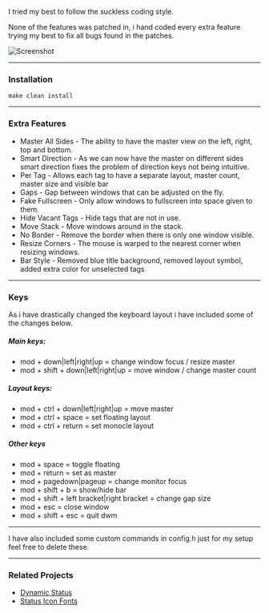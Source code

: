 I tried my best to follow the suckless coding style.

None of the features was patched in, i hand coded every extra feature trying my best to fix all bugs found in the patches.

![Screenshot](http://i67.tinypic.com/169gf7t.jpg)
***
### Installation
```
make clean install
```
***
### Extra Features
* Master All Sides - The ability to have the master view on the left, right, top and bottom.
* Smart Direction - As we can now have the master on different sides smart direction fixes the problem of direction keys not being intuitive.
* Per Tag - Allows each tag to have a separate layout, master count, master size and visible bar
* Gaps - Gap between windows that can be adjusted on the fly.
* Fake Fullscreen - Only allow windows to fullscreen into space given to them.
* Hide Vacant Tags - Hide tags that are not in use.
* Move Stack - Move windows around in the stack.
* No Border - Remove the border when there is only one window visible.
* Resize Corners - The mouse is warped to the nearest corner when resizing windows.
* Bar Style - Removed blue title background, removed layout symbol, added extra color for unselected tags

***
### Keys
As i have drastically changed the keyboard layout i have included some of the changes below.

##### Main keys:
* mod + down|left|right|up = change window focus / resize master
* mod + shift + down|left|right|up = move window / change master count

##### Layout keys:
* mod + ctrl + down|left|right|up = move master
* mod + ctrl + space = set floating layout
* mod + ctrl + return = set monocle layout

##### Other keys
* mod + space = toggle floating
* mod + return = set as master
* mod + pagedown|pageup = change monitor focus
* mod + shift + b = show/hide bar
* mod + shift + left bracket|right bracket = change gap size
* mod + esc = close window
* mod + shift + esc = quit dwm

***
I have also included some custom commands in config.h just for my setup feel free to delete these.
***
### Related Projects
* [Dynamic Status](https://gitlab.com/Suphi/DynamicStatus)
* [Status Icon Fonts](https://gitlab.com/Suphi/StatusIconFonts)
